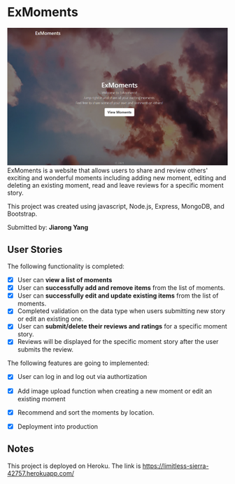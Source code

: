 # ExMoments
<img src='HomePage.png' title='HomePage' width='' alt='HomePage' />
 ExMoments is a website that allows users to share and review others' exciting and wonderful moments including adding new moment, editing and deleting an existing moment, 
 read and leave reviews for a specific moment story.

This project was created using javascript, Node.js, Express, MongoDB, and Bootstrap.

Submitted by: **Jiarong Yang**

## User Stories

The following functionality is completed:

* [x] User can **view a list of moments**
* [x] User can **successfully add and remove items** from the list of moments.
* [x] User can **successfully edit and update existing items** from the list of moments.
* [x] Completed validation on the data type when users submitting new story or edit an existing one.
* [x] User can **submit/delete their reviews and ratings** for a specific moment story.
* [x] Reviews will be displayed for the specific moment story after the user submits the review.

The following features are going to implemented:

* [x] User can log in and log out via authortization
* [x] Add image upload function when creating a new moment or edit an existing moment
* [x] Recommend and sort the moments by location.
* [x] Deployment into production


## Notes
This project is deployed on Heroku.
The link is https://limitless-sierra-42757.herokuapp.com/
